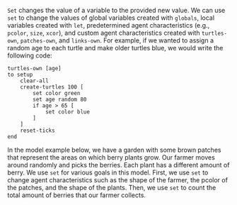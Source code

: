 `Set` changes the value of a variable to the provided new value. We can use `set` to change the values of global variables created with `globals`, local variables created with `let`, predetermined agent characteristics (e.g.,  `pcolor`, `size`, `xcor`), and custom agent characteristics created with `turtles-own`, `patches-own`, and `links-own`. For example, if we wanted to assign a random age to each turtle and make older turtles blue, we would write the following code:



```
turtles-own [age]
to setup
	clear-all
	create-turtles 100 [
		set color green
		set age random 80
		if age > 65 [
			set color blue
		]
	]
	reset-ticks
end
```



In the model example below, we have a garden with some brown patches that represent the areas on which berry plants grow. Our farmer moves around randomly and picks the berries. Each plant has a different amount of berry. We use `set` for various goals in this model. First, we use `set` to change agent characteristics such as the shape of the farmer, the pcolor of the patches, and the shape of the plants. Then, we use `set` to count the total amount of berries that our farmer collects.


